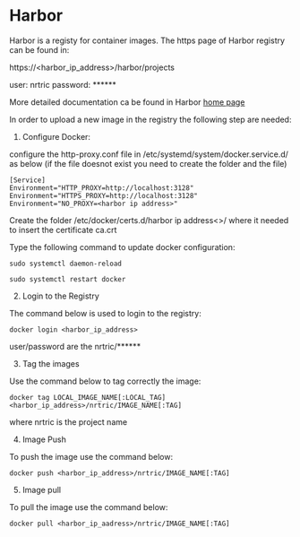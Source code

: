 # Harbor
Harbor is a registy for container images. The https page of Harbor registry can be found in:

https://<harbor_ip_address>/harbor/projects

user: nrtric
password: ******

More detailed documentation ca be found in Harbor [home page](goharbor.io)

In order to upload a new image in the registry the following step are needed:

1) Configure Docker:

configure the http-proxy.conf file in /etc/systemd/system/docker.service.d/ as below (if the file doesnot exist you need to create the folder and the file)

    [Service]
    Environment="HTTP_PROXY=http://localhost:3128"
    Environment="HTTPS_PROXY=http://localhost:3128"
    Environment="NO_PROXY=<harbor ip address>"
    

Create the folder /etc/docker/certs.d/harbor ip address<>/ where it needed to insert the certificate ca.crt

Type the following command to update docker configuration:

    sudo systemctl daemon-reload

    sudo systemctl restart docker

2) Login to the Registry

The command below is used to login to the registry:

    docker login <harbor_ip_address>

user/password are the nrtric/******

3) Tag the images

Use the command below to tag correctly the image:

    docker tag LOCAL_IMAGE_NAME[:LOCAL_TAG] <harbor_ip_address>/nrtric/IMAGE_NAME[:TAG]

where nrtric is the project name

4) Image Push

To push the image use the command below:

    docker push <harbor_ip_address>/nrtric/IMAGE_NAME[:TAG]

5) Image pull

To pull the image use the command below:

    docker pull <harbor_ip_aadress>/nrtric/IMAGE_NAME[:TAG]
